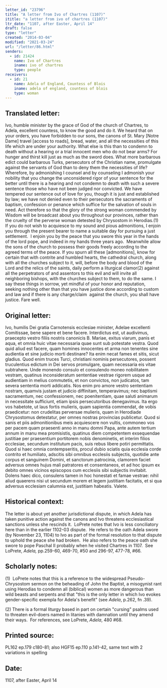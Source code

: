 ```yaml
---
letter_id: "23796"
title: "A letter from Ivo of Chartres (1107)"
ititle: "a letter from ivo of chartres (1107)"
ltr_date: "1107, after Easter, April 14"
draft: false
type: "letter"
created: "2014-03-04"
modified: "2021-03-24"
url: "/letter/86.html"
senders:
  - id: 21424
    name: Ivo of Chartres
    iname: ivo of chartres
    type: people
receivers:
  - id: 21
    name: Adela of England, Countess of Blois
    iname: adela of england, countess of blois
    type: woman
---
```

<h2> Translated letter:</h2><p>Ivo, humble minister by the grace of God of the church of Chartres, to Adela, excellent countess, to know the good and do it. We heard that on your orders, you have forbidden to our sons, the canons of St. Mary [Notre Dame] travel [access to roads], bread, water, and all the necessities of this life which are under your authority. What else is this than to condemn to death without a hearing or a trial innocent men who do not bear arms? For hunger and thirst kill just as much as the sword does. What more barbarous edict could barbarous Turks, persecutors of the Christian name, promulgate against the servants of God than to deny them the necessities of life? Wherefore, by admonishing I counsel and by counseling I admonish your nobility that you change the unconsidered rigor of your sentence for the better until there is a hearing and not condemn to death with such a severe sentence those who have not been judged nor convicted. We have tempered our sentence out of love for you, though it is just and established by law; we have not denied even to their persecutors the sacraments of baptism, confession or penance which suffice for the salvation of souls in need. Act therefore so that the glory of the strong woman commended by Wisdom will be broadcast about you throughout our provinces, rather than the cruelty of the perverse woman detested by Chrysostom in Herodias.(1) If you do not wish to acquiesce to my sound and pious admonitions, I enjoin you through the present bearer to name a suitable day for pursuing a just settlement. &nbsp;I enjoin you by the peace that you swore this year in the hands of the lord pope, and indeed in my hands three years ago. &nbsp;Meanwhile allow the sons of the church to possess their goods freely according to the agreed terms of the peace. If you spurn all these [admonitions], know for certain that with contrite and humbled hearts, the cathedral church, along with all the churches subject to it, will, before the body and blood of the Lord and the relics of the saints, daily perform a liturgical clamor(2) against all the perpetrators of and assentors to this evil and will invite all neighboring bishops, with the churches subject to them, to do the same. I say these things in sorrow, yet mindful of your honor and reputation, seeking nothing other than that you have justice done according to custom and law and if there is any charge/claim &nbsp;against the church, you shall have justice. Fare well.</p><h2 class="mt-4"> Original letter:</h2>Ivo, humilis Dei gratia Carnotensis ecclesiae minister, Adelae excellenti Comitissae, bene sapere et bene facere. Interdictus est, ut audivimus, praecepto vestro filiis nostris canonicis B. Mariae, exitus viarum, panis et aqua, et omnia huic vitae necessaria quae sunt sub potestate vestra. Quod quid aliud est facere, quam homines innocentes et arma non tenentes sine audientia et sine judicio morti destinare? Ita enim necat fames et sitis, sicut gladius. Quod enim truces Turci, christiani nominis persecutores, possent truculentius edictum in Dei servos promulgare, quam necessaria eis vitae subtrahere. Unde monendo consulo et consulendo moneo nobilitatem vestram, quatinus inconsideratum sententiae vestrae rigorem usque ad audientiam in melius commutetis, et non convictos, non judicatos, tam severa sententia morti addicatis. Nos enim pro amore vestro sententiam nostram, quamvis justam et judicio diffinitam, temperavimus; nec baptismi sacramentum, nec confessionem, nec poenitentiam, quae saluti animarum in necessitate sufficiunt, etiam ipsis persecutoribus denegavimus. Ita ergo vos habetote, ut laus fortis mulieris, quam sapientia commendat, de vobis praedicetur: non crudelitas perversae mulieris, quam in Herodiade Chrysostomus detestatur, per omnes nostras provincias publicetur. Quod si sanis et piis admonitionibus meis acquiescere non vultis, commoneo vos per pacem quam praesenti anno in manu domni Papa, ante autem tertium annum in manu mea promisistis, quatinus diem competentem exsequendae justitiae per praesentium portitorem nobis denominetis, et interim filios ecclesiae, secundum institutum pacis, suis rebus libere potiri permittatis. Quod si haec omnia contempseritis, procul dubio sciatis quia ecclesia corde contrito et humiliato, adscitis sibi omnibus ecclesiis subjectis, quotidie ante corpus et sanguinem Domini, et sanctorum patrocinia, clamorem faciet adversus omnes hujus mali patratores et consentaneos, et ad hoc ipsum ex debito omnes vicinos episcopos cum ecclesiis sibi subjectis invitabit. Dolens haec dico, consulens tamen in hoc honestati et famae vestrae: nihil aliud quaerens nisi ut secundum morem et legem justitiam facitatis, et si qua adversus ecclesiam calumnia est, justitiam habeatis. Valete.
<h2 class="mt-4"> Historical context:</h2><p>The letter is about yet another jurisdictional dispute, in which Adela has taken punitive action against the canons and Ivo threatens ecclesiastical sanctions unless she rescinds it. &nbsp;LoPrete notes that Ivo is less conciliatory here than in the earlier 1102-03 dispute. &nbsp;He refers to the oath Adela swore (by November 23, 1104) to Ivo as part of the formal resolution to that dispute to uphold the peace she had broken. &nbsp;He also refers to the peace oath she swore to pope Paschal II probably when he visited Chartres in 1107. &nbsp;See LoPrete, <em>Adela,</em> pp.259-60, 469-70, #50 and 296-97, 477-78, #66.</p><h2 class="mt-4"> Scholarly notes:</h2><p>(1) &nbsp;LoPrete notes that this is a reference to the widespread Pseudo-Chrysostom sermon on the beheading of John the Baptist, a misogynist rant using Herodias to condemn all (biblical) women as more dangerous than wild beasts and serpents and that "this is the only letter in which Ivo evokes gender-specific exempla for Adela's benefit" (see <em>Adela</em>, p.262, fn .39).</p><p>(2) There is a formal liturgy based in part on certain "cursing" psalms used to threaten evil-doers named in litanies with damnation until they amend their ways. &nbsp;For references, see LoPrete, <em>Adela</em>, 480 #68.</p><h2 class="mt-4"> Printed source:</h2>PL162 ep.179 c180-81; also HGF15 ep.110 p.141-42, same text with 2 variations in spelling
<h2 class="mt-4"> Date:</h2>1107, after Easter, April 14
